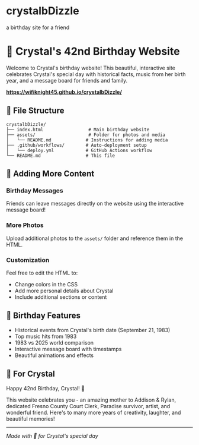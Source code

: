 # crystalbDizzle
a birthday site for a friend 

# 🎉 Crystal's 42nd Birthday Website

Welcome to Crystal's birthday website! This beautiful, interactive site celebrates Crystal's special day with historical facts, music from her birth year, and a message board for friends and family.




**https://wifiknight45.github.io/crystalbDizzle/**

## 📁 File Structure

```
crystalbDizzle/
├── index.html                 # Main birthday website
├── assets/                    # Folder for photos and media
│   └── README.md             # Instructions for adding media
├── .github/workflows/        # Auto-deployment setup
│   └── deploy.yml            # GitHub Actions workflow
└── README.md                 # This file
```

## 🎂 Adding More Content

### Birthday Messages
Friends can leave messages directly on the website using the interactive message board!

### More Photos
Upload additional photos to the `assets/` folder and reference them in the HTML.

### Customization
Feel free to edit the HTML to:
- Change colors in the CSS
- Add more personal details about Crystal
- Include additional sections or content


## 🎉 Birthday Features

- Historical events from Crystal's birth date (September 21, 1983) 
- Top music hits from 1983
- 1983 vs 2025 world comparison
- Interactive message board with timestamps
- Beautiful animations and effects

## 💝 For Crystal

Happy 42nd Birthday, Crystal! 🎂

This website celebrates you - an amazing mother to Addison & Rylan, dedicated Fresno County Court Clerk, Paradise survivor, artist, and wonderful friend. Here's to many more years of creativity, laughter, and beautiful memories!

---

*Made with 💖 for Crystal's special day*
